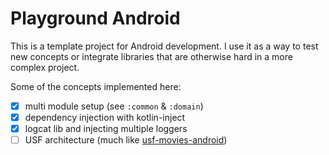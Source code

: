 # Playground Android

This is a template project for Android development. I use it as a way
to test new concepts or integrate libraries that are otherwise hard
in a more complex project.

Some of the concepts implemented here:

- [x] multi module setup (see `:common` & `:domain`)
- [x] dependency injection with kotlin-inject
- [x] logcat lib and injecting multiple loggers
- [ ] USF architecture (much like [usf-movies-android](https://github.com/kaushikgopal/movies-usf-android))